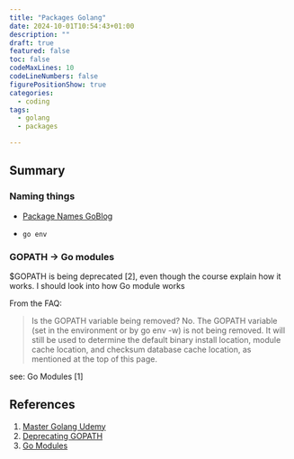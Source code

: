 ```yaml
---
title: "Packages Golang" 
date: 2024-10-01T10:54:43+01:00 
description: "" 
draft: true 
featured: false
toc: false 
codeMaxLines: 10 
codeLineNumbers: false 
figurePositionShow: true 
categories:
  - coding
tags:
  - golang
  - packages

---
```


## Summary

### Naming things

- [Package Names GoBlog](https://go.dev/blog/package-names)


* `go env`



### GOPATH -> Go modules

$GOPATH is being deprecated [2], even though the course explain how it works. I should look into 
how Go module works 

From the FAQ:
> Is the GOPATH variable being removed? 
> No. The GOPATH variable (set in the environment or by 
> go env -w) is not being removed. It will still be used to determine the default binary install location, module cache location, and checksum database cache location, as mentioned at the top of this page.

see: Go Modules [1]
 



## References

1. [Master Golang Udemy](https://www.udemy.com/course/master-go-programming-complete-golang-bootcamp/learn/lecture/17592610#overview)
2. [Deprecating GOPATH](https://go.dev/wiki/GOPATH#deprecating-and-removing-gopath-development-mode)
3. [Go Modules](https://go.dev/blog/using-go-modules)
